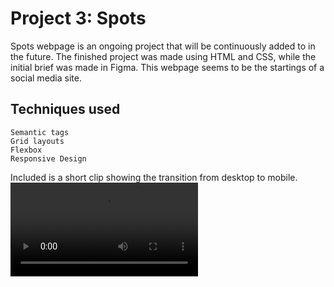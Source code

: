 # Project 3: Spots

Spots webpage is an ongoing project that will be continuously added to in the future. The finished project was made using HTML and CSS, while the initial brief was made in Figma. This webpage seems to be the startings of a social media site.

## Techniques used

    Semantic tags
    Grid layouts
    Flexbox
    Responsive Design

Included is a short clip showing the transition from desktop to mobile.
![Responsive design](./images/demo/desktop_to_mobile.mp4)
